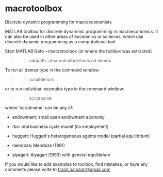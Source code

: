 macrotoolbox
============

Discrete dynamic programming for macroeconomists

MATLAB toolbox for discrete dynammic programming in macroeconomics.
It can also be used in other areas of eocnomics or sciences, which
use discrete dynamic programming as a computational tool.


Start MATLAB
Goto ~/macrotoolbox (or where the toolbox was extracted)

>> addpath ~/macrotoolbox/tools
>> cd demos

To run all demos type in the command window:

>> runalldemos

or to run individual examples type in the command window:

>>scriptname 

where 'scriptname' can be any of:

 - endowment: small open endowment economy

 - rbc: real business cycle model (no employment)

 - huggett: Huggett's heterogeneous agents model (partial equilibrium)

 - mendoza: Mendoza (1991)

 - aiyagari: Aiyagari (1993) with general equilibrium

If you would like to add examples to toolbox, find mistakes, or have any
comments please write to franz.hamann@gmail.com
